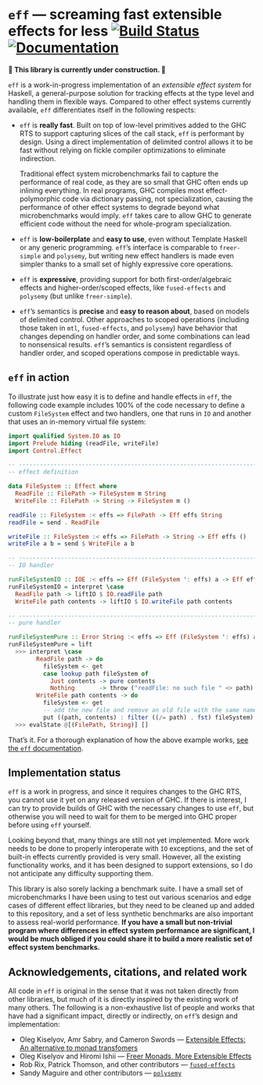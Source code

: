 # `eff` — screaming fast extensible effects for less [![Build Status](https://travis-ci.org/hasura/eff.svg?branch=master)](https://travis-ci.org/hasura/eff) [![Documentation](https://img.shields.io/static/v1?label=docs&message=0.0.0.0&color=informational)][docs]

**🚧 This library is currently under construction. 🚧**

`eff` is a work-in-progress implementation of an *extensible effect system* for Haskell, a general-purpose solution for tracking effects at the type level and handling them in flexible ways. Compared to other effect systems currently available, `eff` differentiates itself in the following respects:

  - `eff` is **really fast**. Built on top of low-level primitives added to the GHC RTS to support capturing slices of the call stack, `eff` is performant by design. Using a direct implementation of delimited control allows it to be fast without relying on fickle compiler optimizations to eliminate indirection.

    Traditional effect system microbenchmarks fail to capture the performance of real code, as they are so small that GHC often ends up inlining everything. In real programs, GHC compiles most effect-polymorphic code via dictionary passing, not specialization, causing the performance of other effect systems to degrade beyond what microbenchmarks would imply. `eff` takes care to allow GHC to generate efficient code without the need for whole-program specialization.

  - `eff` is **low-boilerplate** and **easy to use**, even without Template Haskell or any generic programming. `eff`’s interface is comparable to `freer-simple` and `polysemy`, but writing new effect handlers is made even simpler thanks to a small set of highly expressive core operations.

  - `eff` is **expressive**, providing support for both first-order/algebraic effects and higher-order/scoped effects, like `fused-effects` and `polysemy` (but unlike `freer-simple`).

  - `eff`’s semantics is **precise** and **easy to reason about**, based on models of delimited control. Other approaches to scoped operations (including those taken in `mtl`, `fused-effects`, and `polysemy`) have behavior that changes depending on handler order, and some combinations can lead to nonsensical results. `eff`’s semantics is consistent regardless of handler order, and scoped operations compose in predictable ways.

## `eff` in action

To illustrate just how easy it is to define and handle effects in `eff`, the following code example includes 100% of the code necessary to define a custom `FileSystem` effect and two handlers, one that runs in `IO` and another that uses an in-memory virtual file system:

```haskell
import qualified System.IO as IO
import Prelude hiding (readFile, writeFile)
import Control.Effect

-- -----------------------------------------------------------------------------
-- effect definition

data FileSystem :: Effect where
  ReadFile :: FilePath -> FileSystem m String
  WriteFile :: FilePath -> String -> FileSystem m ()

readFile :: FileSystem :< effs => FilePath -> Eff effs String
readFile = send . ReadFile

writeFile :: FileSystem :< effs => FilePath -> String -> Eff effs ()
writeFile a b = send $ WriteFile a b

-- -----------------------------------------------------------------------------
-- IO handler

runFileSystemIO :: IOE :< effs => Eff (FileSystem ': effs) a -> Eff effs a
runFileSystemIO = interpret \case
  ReadFile path -> liftIO $ IO.readFile path
  WriteFile path contents -> liftIO $ IO.writeFile path contents

-- -----------------------------------------------------------------------------
-- pure handler

runFileSystemPure :: Error String :< effs => Eff (FileSystem ': effs) a -> Eff effs a
runFileSystemPure = lift
  >>> interpret \case
        ReadFile path -> do
          fileSystem <- get
          case lookup path fileSystem of
            Just contents -> pure contents
            Nothing       -> throw ("readFile: no such file " <> path)
        WriteFile path contents -> do
          fileSystem <- get
          -- add the new file and remove an old file with the same name, if it exists
          put ((path, contents) : filter ((/= path) . fst) fileSystem)
  >>> evalState @[(FilePath, String)] []
```

That’s it. For a thorough explanation of how the above example works, [see the `eff` documentation][docs].

## Implementation status

`eff` is a work in progress, and since it requires changes to the GHC RTS, you cannot use it yet on any released version of GHC. If there is interest, I can try to provide builds of GHC with the necessary changes to use `eff`, but otherwise you will need to wait for them to be merged into GHC proper before using `eff` yourself.

Looking beyond that, many things are still not yet implemented. More work needs to be done to properly interoperate with `IO` exceptions, and the set of built-in effects currently provided is very small. However, all the existing functionality works, and it has been designed to support extensions, so I do not anticipate any difficulty supporting them.

This library is also sorely lacking a benchmark suite. I have a small set of microbenchmarks I have been using to test out various scenarios and edge cases of different effect libraries, but they need to be cleaned up and added to this repository, and a set of less synthetic benchmarks are also important to assess real-world performance. **If you have a small but non-trivial program where differences in effect system performance are significant, I would be much obliged if you could share it to build a more realistic set of effect system benchmarks.**

## Acknowledgements, citations, and related work

All code in `eff` is original in the sense that it was not taken directly from other libraries, but much of it is directly inspired by the existing work of many others. The following is a non-exhaustive list of people and works that have had a significant impact, directly or indirectly, on `eff`’s design and implementation:

  - Oleg Kiselyov, Amr Sabry, and Cameron Swords — [Extensible Effects: An alternative to monad transfomers][oleg:exteff]
  - Oleg Kiselyov and Hiromi Ishii — [Freer Monads, More Extensible Effects][oleg:more]
  - Rob Rix, Patrick Thomson, and other contributors — [`fused-effects`][gh:fused-effects]
  - Sandy Maguire and other contributors — [`polysemy`][gh:polysemy]

[docs]: https://hasura.github.io/eff/Control-Effect.html
[gh:fused-effects]: https://github.com/fused-effects/fused-effects
[gh:polysemy]: https://github.com/polysemy-research/polysemy
[oleg:exteff]: http://okmij.org/ftp/Haskell/extensible/exteff.pdf
[oleg:more]: http://okmij.org/ftp/Haskell/extensible/more.pdf
